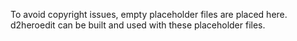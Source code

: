 To avoid copyright issues, empty placeholder files are placed here. d2heroedit can be built and used with these placeholder files.